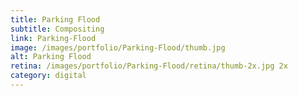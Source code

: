 ```yaml
---
title: Parking Flood
subtitle: Compositing
link: Parking-Flood
image: /images/portfolio/Parking-Flood/thumb.jpg
alt: Parking Flood
retina: /images/portfolio/Parking-Flood/retina/thumb-2x.jpg 2x
category: digital
---
```

